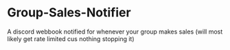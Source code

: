 # Group-Sales-Notifier
A discord webbook notified for whenever your group makes sales (will most likely get rate limited cus nothing stopping it)

